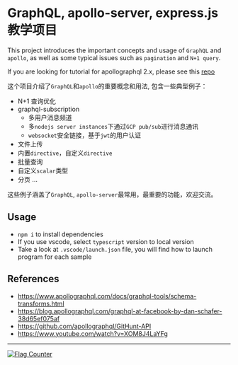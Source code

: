 # GraphQL, apollo-server, express.js 教学项目

This project introduces the important concepts and usage of `GraphQL` and `apollo`, as well as some typical issues such as `pagination` and `N+1 query`.

If you are looking for tutorial for apollographql 2.x, please see this [repo](https://github.com/mrdulin/apollo-graphql-tutorial)

这个项目介绍了`GraphQL`和`apollo`的重要概念和用法, 包含一些典型例子：

- N+1 查询优化
- graphql-subscription
  - 多用户消息频道
  - 多`nodejs server instances`下通过`GCP pub/sub`进行消息通讯
  - `websocket`安全链接，基于`jwt`的用户认证
- 文件上传
- 内置`directive`，自定义`directive`
- 批量查询
- 自定义`scalar`类型
- 分页
  ...

这些例子涵盖了`GraphQL`, `apollo-server`最常用，最重要的功能，欢迎交流。

## Usage

- `npm i` to install dependencies
- If you use vscode, select `typescript` version to local version
- Take a look at `.vscode/launch.json` file, you will find how to launch program for each sample

## References

- https://www.apollographql.com/docs/graphql-tools/schema-transforms.html
- https://blog.apollographql.com/graphql-at-facebook-by-dan-schafer-38d65ef075af
- https://github.com/apollographql/GitHunt-API
- https://www.youtube.com/watch?v=XOM8J4LaYFg

---

<a href="https://info.flagcounter.com/ab0j"><img src="https://s11.flagcounter.com/count2/ab0j/bg_FFFFFF/txt_000000/border_CCCCCC/columns_2/maxflags_12/viewers_0/labels_1/pageviews_1/flags_0/percent_0/" alt="Flag Counter" border="0"></a>

